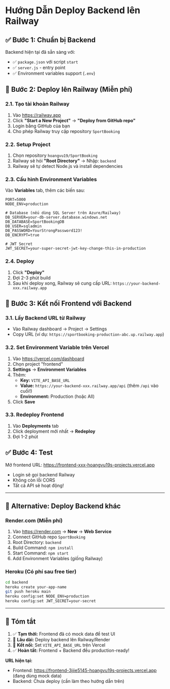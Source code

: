 # Hướng Dẫn Deploy Backend lên Railway

## ✅ Bước 1: Chuẩn bị Backend

Backend hiện tại đã sẵn sàng với:
- ✅ `package.json` với script `start`
- ✅ `server.js` - entry point
- ✅ Environment variables support (`.env`)

## 🚀 Bước 2: Deploy lên Railway (Miễn phí)

### 2.1. Tạo tài khoản Railway
1. Vào https://railway.app
2. Click **"Start a New Project"** → **"Deploy from GitHub repo"**
3. Login bằng GitHub của bạn
4. Cho phép Railway truy cập repository `SportBooking`

### 2.2. Setup Project
1. Chọn repository `hoangvu19/SportBooking`
2. Railway sẽ hỏi **"Root Directory"** → Nhập: `backend`
3. Railway sẽ tự detect Node.js và install dependencies

### 2.3. Cấu hình Environment Variables
Vào **Variables** tab, thêm các biến sau:

```
PORT=5000
NODE_ENV=production

# Database (nếu dùng SQL Server trên Azure/Railway)
DB_SERVER=your-db-server.database.windows.net
DB_DATABASE=SportBookingDB
DB_USER=sqladmin
DB_PASSWORD=YourStrongPassword123!
DB_ENCRYPT=true

# JWT Secret
JWT_SECRET=your-super-secret-jwt-key-change-this-in-production
```

### 2.4. Deploy
1. Click **"Deploy"**
2. Đợi 2-3 phút build
3. Sau khi deploy xong, Railway sẽ cung cấp URL: `https://your-backend-xxx.railway.app`

## 🔗 Bước 3: Kết nối Frontend với Backend

### 3.1. Lấy Backend URL từ Railway
- Vào Railway dashboard → Project → Settings
- Copy URL (ví dụ: `https://sportbooking-production-abc.up.railway.app`)

### 3.2. Set Environment Variable trên Vercel
1. Vào https://vercel.com/dashboard
2. Chọn project "frontend"
3. **Settings** → **Environment Variables**
4. Thêm:
   - **Key:** `VITE_API_BASE_URL`
   - **Value:** `https://your-backend-xxx.railway.app/api` (thêm `/api` vào cuối!)
   - **Environment:** Production (hoặc All)
5. Click **Save**

### 3.3. Redeploy Frontend
1. Vào **Deployments** tab
2. Click deployment mới nhất → **Redeploy**
3. Đợi 1-2 phút

## ✅ Bước 4: Test

Mở frontend URL: https://frontend-xxx-hoangvu19s-projects.vercel.app

- Login sẽ gọi backend Railway
- Không còn lỗi CORS
- Tất cả API sẽ hoạt động!

---

## 📝 Alternative: Deploy Backend khác

### Render.com (Miễn phí)
1. Vào https://render.com → **New** → **Web Service**
2. Connect GitHub repo `SportBooking`
3. Root Directory: `backend`
4. Build Command: `npm install`
5. Start Command: `npm start`
6. Add Environment Variables (giống Railway)

### Heroku (Có phí sau free tier)
```bash
cd backend
heroku create your-app-name
git push heroku main
heroku config:set NODE_ENV=production
heroku config:set JWT_SECRET=your-secret
```

---

## 🎯 Tóm tắt

1. ✅ **Tạm thời:** Frontend đã có mock data để test UI
2. 🚀 **Lâu dài:** Deploy backend lên Railway/Render
3. 🔗 **Kết nối:** Set `VITE_API_BASE_URL` trên Vercel
4. ✅ **Hoàn tất:** Frontend + Backend đều production-ready!

**URL hiện tại:**
- Frontend: https://frontend-3jiie5145-hoangvu19s-projects.vercel.app (đang dùng mock data)
- Backend: Chưa deploy (cần làm theo hướng dẫn trên)
